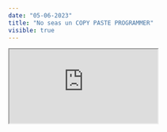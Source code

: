 ```yaml
---
date: "05-06-2023"
title: "No seas un COPY PASTE PROGRAMMER"
visible: true
---
```

<iframe src="https://www.youtube.com/embed/GLyrmZoXUYI" allowfullscreen></iframe>
